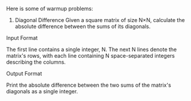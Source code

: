 Here is some of warmup problems:

1) Diagonal Difference
Given a square matrix of size N×N, calculate the absolute difference between the sums of its diagonals.

Input Format

The first line contains a single integer, N. The next N lines denote the matrix's rows, with each line containing N space-separated integers describing the columns.

Output Format

Print the absolute difference between the two sums of the matrix's diagonals as a single integer.

